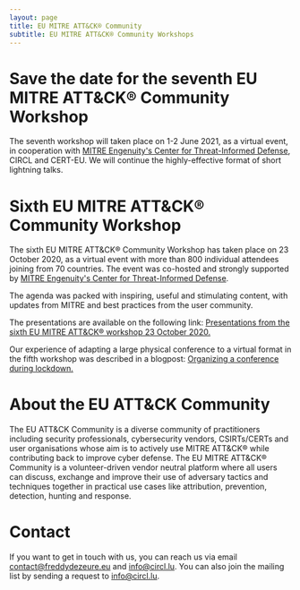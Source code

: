 ```yaml
---
layout: page
title: EU MITRE ATT&CK® Community
subtitle: EU MITRE ATT&CK® Community Workshops
---
```

# Save the date for the seventh EU MITRE ATT&CK® Community Workshop

The seventh workshop will taken place on 1-2 June 2021, as a virtual event, in cooperation with <a href="https://mitre-engenuity.org/">MITRE Engenuity's Center for Threat-Informed Defense</a>, CIRCL and CERT-EU. We will continue the highly-effective format of short lightning talks.

# Sixth EU MITRE ATT&CK® Community Workshop

The sixth EU MITRE ATT&CK® Community Workshop has taken place on 23 October 2020, as a virtual event with more than 800 individual attendees joining from 70 countries. The event was co-hosted and strongly supported by <a href="https://mitre-engenuity.org/">MITRE Engenuity's Center for Threat-Informed Defense</a>.  

The agenda was packed with inspiring, useful and stimulating content, with updates from MITRE and best practices from the user community.

The presentations are available on the following link:
<a href="https://web.tresorit.com/l/FDl4u#NHx11i1KRZQQjHFGg01Jsg"> Presentations from the sixth EU MITRE ATT&CK® workshop 23 October 2020.</a>

Our experience of adapting a large physical conference to a virtual format in the fifth workshop was described in a blogpost:
<a href="https://medium.com/@contact_98783/organizing-a-conference-during-lockdown-4486d722eee1"> Organizing a conference during lockdown.</a>

# About the EU ATT&CK Community

The EU ATT&CK Community is a diverse community of practitioners including security professionals, cybersecurity vendors, CSIRTs/CERTs and user organisations whose aim is to actively use MITRE ATT&CK® while contributing back to improve cyber defense. The EU MITRE ATT&CK® Community is a volunteer-driven vendor neutral platform where all users can discuss, exchange and improve their use of adversary tactics and techniques together in practical use cases like attribution, prevention, detection, hunting and response.

# Contact

If you want to get in touch with us, you can reach us via email contact@freddydezeure.eu and info@circl.lu. You can also join the mailing list by sending a request to info@circl.lu.
